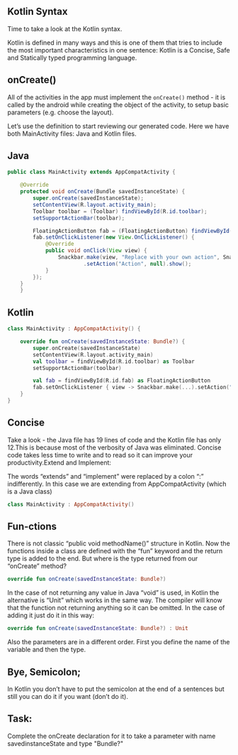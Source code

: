 Kotlin Syntax
-------------

Time to take a look at the Kotlin syntax.

Kotlin is defined in many ways and this is one of them that tries to include the most important characteristics in one sentence:
Kotlin is a Concise, Safe and Statically typed programming language.

onCreate()
---

All of the activities in the app must implement the `onCreate()` method - it is called by the android while creating the object of the activity, to setup basic parameters (e.g. choose the layout).

Let’s use the definition to start reviewing our generated code. Here we have both MainActivity files: Java and Kotlin files.

Java
----


```java
public class MainActivity extends AppCompatActivity {

    @Override
    protected void onCreate(Bundle savedInstanceState) {
        super.onCreate(savedInstanceState);
        setContentView(R.layout.activity_main);
        Toolbar toolbar = (Toolbar) findViewById(R.id.toolbar);
        setSupportActionBar(toolbar);

        FloatingActionButton fab = (FloatingActionButton) findViewById(R.id.fab);
        fab.setOnClickListener(new View.OnClickListener() {
            @Override
            public void onClick(View view) {
                Snackbar.make(view, "Replace with your own action", Snackbar.LENGTH_LONG)
                        .setAction("Action", null).show();
            }
        });
    }
    }
```      


Kotlin
------


```kotlin
class MainActivity : AppCompatActivity() {

    override fun onCreate(savedInstanceState: Bundle?) {
        super.onCreate(savedInstanceState)
        setContentView(R.layout.activity_main)
        val toolbar = findViewById(R.id.toolbar) as Toolbar
        setSupportActionBar(toolbar)

        val fab = findViewById(R.id.fab) as FloatingActionButton
        fab.setOnClickListener { view -> Snackbar.make(...).setAction("Action", null).show() }
    }
}
```      


Concise
-------

Take a look - the Java file has 19 lines of code and the Kotlin file has only 12.This is because most of the verbosity of Java was eliminated. Concise code takes less time to write and to read so it can improve your productivity.Extend and Implement:


The words “extends” and “implement” were replaced by a colon “:” indifferently. In this case we are extending from AppCompatActivity (which is a Java class)


```kotlin
class MainActivity : AppCompatActivity()
```      


Fun-ctions
----------

There is not classic “public void methodName()” structure in Kotlin. Now the functions inside a class are defined with the “fun” keyword and the return type is added to the end. But where is the type returned from our “onCreate” method?


```kotlin
override fun onCreate(savedInstanceState: Bundle?) 
```      


In the case of not returning any value in Java “void” is used, in Kotlin the alternative is “Unit” which works in the same way. The compiler will know that the function not returning anything so it can be omitted. In the case of adding it just do it in this way:


```kotlin
override fun onCreate(savedInstanceState: Bundle?) : Unit 
```      


Also the parameters are in a different order. First you define the name of the variable and then the type.

Bye, Semicolon;
---------------

In Kotlin you don’t have to put the semicolon at the end of a sentences but still you can do it if you want (don’t do it).

Task:
-----

Complete the onCreate declaration for it to take a parameter with name savedinstanceState and type "Bundle?"







